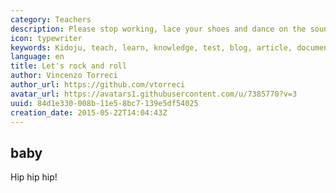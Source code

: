 ```yaml
---
category: Teachers
description: Please stop working, lace your shoes and dance on the sound of music.
icon: typewriter
keywords: Kidoju, teach, learn, knowledge, test, blog, article, documentation, ebook, video, webinar, slide
language: en
title: Let's rock and roll
author: Vincenzo Torreci
author_url: https://github.com/vtorreci
avatar_url: https://avatars1.githubusercontent.com/u/7385770?v=3
uuid: 84d1e330-008b-11e5-8bc7-139e5df54025
creation_date: 2015-05-22T14:04:43Z
---
```

## baby

Hip hip hip!
